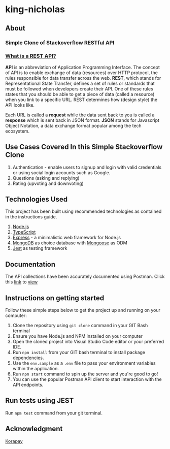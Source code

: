 # king-nicholas
## About
### Simple Clone of Stackoverflow RESTful API
### <a href="https://en.wikipedia.org/wiki/Representational_state_transfer" target="_blank">What is a REST API?</a>
<strong>API</strong> is an abbreviation of Application Programming Interface. The concept of API is to enable exchange of data (resources) over HTTP protocol, the rules responsible for data transfer across the web.
<strong>REST</strong>, which stands for Representational State Transfer, defines a set of rules or standards that must be followed when developers create their API. One of these rules states that you should be able to get a piece of data (called a resource) when you link to a specific URL. REST determines how (design style) the API looks like.

Each URL is called a <strong>request</strong> while the data sent back to you is called a <strong>response</strong> which is sent back in JSON format. <strong>JSON</strong> stands for Javascript Object Notation, a data exchange format popular among the tech ecosystem.
## Use Cases Covered In this Simple Stackoverflow Clone
1. Authentication - enable users to signup and login with valid credentials or using social login accounts such as Google.
2. Questions (asking and replying)
3. Rating (upvoting and downvoting)
## Technologies Used
This project has been built using recommended technologies as contained in the instructions guide.
1. <a href="https://nodejs.org/en/" target="_blank">Node.js</a> 
2. <a href="https://www.typescriptlang.org/" target="_blank">TypeScript</a>
3. <a href="https://expressjs.com/" target="_blank">Express</a> - a minimalistic web framework for Node.js
4. <a href="https://www.mongodb.com/1" target="_blank">MongoDB</a> as choice database with <a href="https://mongoosejs.com/" target="_blank">Mongoose</a> as ODM
5. <a href="https://jestjs.io/" target="_blank">Jest</a> as testing framework
## Documentation
The API collections have been accurately documented using Postman.
Click this <a href="https://documenter.getpostman.com/view/6586447/TVza8DHa" target="_blank">link</a> to <a href="https://documenter.getpostman.com/view/6586447/TVza8DHa" target="_blank">view</a> 
## Instructions on getting started
Follow these simple steps below to get the project up and running on your computer:
1. Clone the repository using `git clone` command in your GIT Bash terminal
2. Ensure you have Node.js and NPM installed on your computer
3. Open the cloned project into Visual Studio Code editor or your preferred IDE.
4. Run `npm install` from your GIT bash terminal to install package dependencies.
5. Use the `env.sample` as a `.env` file to pass your environment variables within the application.
6. Run `npm start` command to spin up the server and you're good to go!
7. You can use the popular Postman API client to start interaction with the API endpoints.
## Run tests using JEST
Run `npm test` command from your git terminal.
## Acknowledgment
<a href="https://korapay.com/" target="_blank">Korapay</a>


